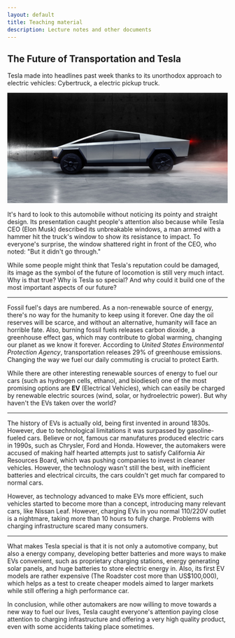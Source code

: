 ```yaml
---
layout: default
title: Teaching material
description: Lecture notes and other documents
---
```


## The Future of Transportation and Tesla

Tesla made into headlines past week thanks to its unorthodox approach to electric
vehicles: Cybertruck, a electric pickup truck. 

<img src="tesla.jpg" alt="Photo of Cybertruck" />

It's hard to look to this automobile without noticing its pointy and
straight design. Its presentation caught people's attention also because while
Tesla CEO (Elon Musk) described its unbreakable windows, a man armed with a 
hammer hit the truck's window to show its resistance to impact. To everyone's
surprise, the window shattered right in front of the CEO, who noted: "But it
didn't go through."

While some people might think that Tesla's reputation could be damaged, its image
as the symbol of the future of locomotion is still very much intact. Why is that 
true? Why is Tesla so special? And why could it build one of the most important
aspects of our future?

***

Fossil fuel's days are numbered. As a non-renewable source of energy, there's no
way for the humanity to keep using it forever. One day the oil reserves will
be scarce, and without an alternative, humanity will face an horrible fate. 
Also, burning fossil fuels releases carbon dioxide, a greenhouse effect gas, 
which may contribute to global warming, changing our planet as we know it forever.
According to *United States Environmental Protection Agency*, transportation
releases 29% of greenhouse emissions. Changing the way we fuel our daily
commuting is crucial to protect Earth.

While there are other interesting renewable sources of energy to fuel our cars
(such as hydrogen cells, ethanol, and biodiesel) one of the most promising 
options are **EV** (Electrical Vehicles), which can easily be charged by renewable
electric sources (wind, solar, or hydroelectric power). But why haven't the 
EVs taken over the world?

***

The history of EVs is actually old, being first invented in around 1830s. However,
due to technological limitations it was surpassed by gasoline-fueled cars. Believe or 
not, famous car manufatures produced electric cars in 1990s, such as Chrysler, Ford and
Honda. However, the automakers were accused of making half hearted attempts just to
satisfy California Air Resources Board, which was pushing companies to invest in cleaner
vehicles. However, the technology wasn't still the best, with inefficient batteries and
electrical circuits, the cars couldn't get much far compared to normal cars.

However, as technology advanced to make EVs more efficient, such vehicles started
to become more than a concept, introducing many relevant cars, like Nissan Leaf.
However, charging EVs in you normal 110/220V outlet is a nightmare, taking 
more than 10 hours to fully charge. Problems with charging infrastructure scared
many consumers.

***

What makes Tesla special is that it is not only a automotive company, but also a 
energy company, developing better batteries and more ways to make EVs convenient,
such as proprietary charging stations, energy generating solar panels, and huge
batteries to store electric energy in. Also, its first EV models are rather 
expensive (The Roadster cost more than US$100,000), which helps as a test
to create cheaper models aimed to larger markets while still offering a high
performance car.

In conclusion, while other automakers are now willing to move towards a new
way to fuel our lives, Tesla caught everyone's attention paying close
attention to charging infrastructure and offering a very high quality product,
even with some accidents taking place sometimes.